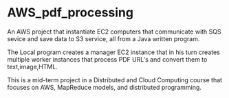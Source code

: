 # AWS_pdf_processing
An AWS project that instantiate EC2 computers that communicate with SQS sevice and save data to S3 service, all from a Java written program.

The Local program creates a manager EC2 instance that in his turn creates multiple worker instances that process PDF URL's and convert them to text,image,HTML. 

This is a mid-term project in a Distributed and Cloud Computing course that focuses on AWS, MapReduce models, and distributed programming.
